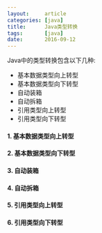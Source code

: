 ```yaml
---
layout:     article
categories: [java]
title:      Java类型转换
tags:       [java]
date:       2016-09-12
---
```


Java中的类型转换包含以下几种:

* 基本数据类型向上转型
* 基本数据类型向下转型
* 自动装箱
* 自动拆箱
* 引用类型向上转型
* 引用类型向下转型

#### 1. 基本数据类型向上转型

#### 2. 基本数据类型向下转型

#### 3. 自动装箱

#### 4. 自动拆箱

#### 5. 引用类型向上转型

#### 6. 引用类型向下转型
